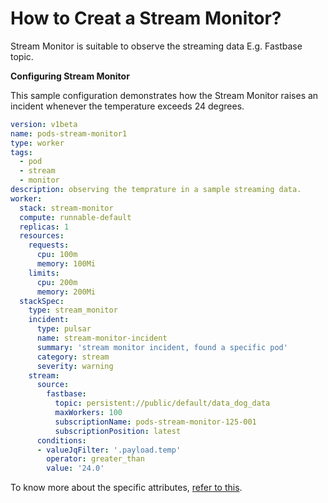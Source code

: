 # How to Creat a Stream Monitor?

Stream Monitor is suitable to observe the streaming data E.g. Fastbase topic.

**Configuring Stream Monitor**

This sample configuration demonstrates how the Stream Monitor raises an incident whenever the temperature exceeds 24 degrees.

```yaml
version: v1beta
name: pods-stream-monitor1
type: worker
tags:
  - pod
  - stream
  - monitor
description: observing the temprature in a sample streaming data.
worker:
  stack: stream-monitor
  compute: runnable-default
  replicas: 1
  resources:
    requests:
      cpu: 100m
      memory: 100Mi
    limits:
      cpu: 200m
      memory: 200Mi
  stackSpec:
    type: stream_monitor
    incident:
      type: pulsar
      name: stream-monitor-incident
      summary: 'stream monitor incident, found a specific pod'
      category: stream
      severity: warning
    stream:
      source:
        fastbase:
          topic: persistent://public/default/data_dog_data
          maxWorkers: 100
          subscriptionName: pods-stream-monitor-125-001
          subscriptionPosition: latest
      conditions:
      - valueJqFilter: '.payload.temp'
        operator: greater_than
        value: '24.0'
```
To know more about the specific attributes, [refer to this](/resources/monitor/configurations/).